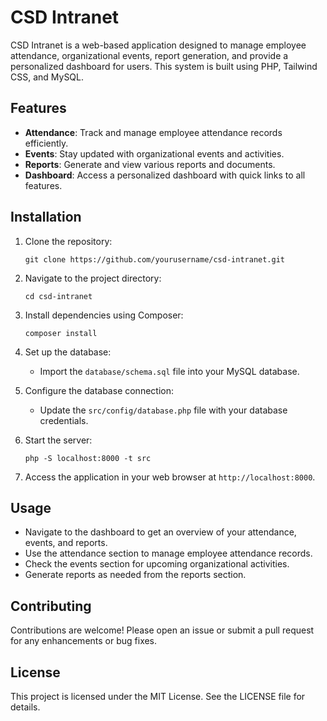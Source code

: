 # CSD Intranet

CSD Intranet is a web-based application designed to manage employee attendance, organizational events, report generation, and provide a personalized dashboard for users. This system is built using PHP, Tailwind CSS, and MySQL.

## Features

- **Attendance**: Track and manage employee attendance records efficiently.
- **Events**: Stay updated with organizational events and activities.
- **Reports**: Generate and view various reports and documents.
- **Dashboard**: Access a personalized dashboard with quick links to all features.

## Installation

1. Clone the repository:
   ```
   git clone https://github.com/yourusername/csd-intranet.git
   ```

2. Navigate to the project directory:
   ```
   cd csd-intranet
   ```

3. Install dependencies using Composer:
   ```
   composer install
   ```

4. Set up the database:
   - Import the `database/schema.sql` file into your MySQL database.

5. Configure the database connection:
   - Update the `src/config/database.php` file with your database credentials.

6. Start the server:
   ```
   php -S localhost:8000 -t src
   ```

7. Access the application in your web browser at `http://localhost:8000`.

## Usage

- Navigate to the dashboard to get an overview of your attendance, events, and reports.
- Use the attendance section to manage employee attendance records.
- Check the events section for upcoming organizational activities.
- Generate reports as needed from the reports section.

## Contributing

Contributions are welcome! Please open an issue or submit a pull request for any enhancements or bug fixes.

## License

This project is licensed under the MIT License. See the LICENSE file for details.